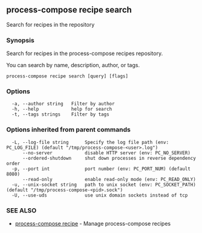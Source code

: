 ## process-compose recipe search

Search for recipes in the repository

### Synopsis

Search for recipes in the process-compose recipes repository.

You can search by name, description, author, or tags.

```
process-compose recipe search [query] [flags]
```

### Options

```
  -a, --author string   Filter by author
  -h, --help            help for search
  -t, --tags strings    Filter by tags
```

### Options inherited from parent commands

```
  -L, --log-file string      Specify the log file path (env: PC_LOG_FILE) (default "/tmp/process-compose-<user>.log")
      --no-server            disable HTTP server (env: PC_NO_SERVER)
      --ordered-shutdown     shut down processes in reverse dependency order
  -p, --port int             port number (env: PC_PORT_NUM) (default 8080)
      --read-only            enable read-only mode (env: PC_READ_ONLY)
  -u, --unix-socket string   path to unix socket (env: PC_SOCKET_PATH) (default "/tmp/process-compose-<pid>.sock")
  -U, --use-uds              use unix domain sockets instead of tcp
```

### SEE ALSO

* [process-compose recipe](process-compose_recipe.md)	 - Manage process-compose recipes

